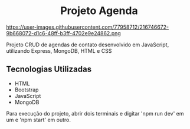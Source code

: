 
<h1 align="center">
    Projeto Agenda
</h1

https://user-images.githubusercontent.com/77958712/216746672-9b668072-d1c6-48ff-b3ff-4702e9e24862.png

Projeto CRUD de agendas de contato desenvolvido em JavaScript, utilizando Express, MongoDB, HTML e CSS

## Tecnologias Utilizadas

- HTML
- Bootstrap
- JavaScript
- MongoDB

<p> Para execução do projeto, abrir dois terminais e digitar 'npm run dev' em um e 'npm start' em outro.
